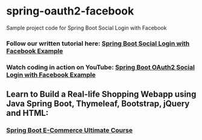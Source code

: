 # spring-oauth2-facebook
Sample project code for Spring Boot Social Login with Facebook
### Follow our written tutorial here: [Spring Boot Social Login with Facebook Example](https://www.codejava.net/frameworks/spring-boot/social-login-with-facebook-example)
### Watch coding in action on YouTube: [Spring Boot OAuth2 Social Login with Facebook Example](https://www.youtube.com/watch?v=FQc43y7fdLo)
## Learn to Build a Real-life Shopping Webapp using Java Spring Boot, Thymeleaf, Bootstrap, jQuery and HTML:
### [Spring Boot E-Commerce Ultimate Course](https://www.udemy.com/course/spring-boot-e-commerce-ultimate/?referralCode=3A24FAC7220029CEDFD6)

